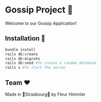 # Gossip Project :mega:

Welcome to our Gossip Application! 

## Installation :wrench:

```bash
bundle install
rails db:create
rails db:migrate
rails db:seed #To create a random database
rails s #To start the server
```

## Team  :heart:

Made in 🥨Strasbourg:beer: by Fleur Himmler